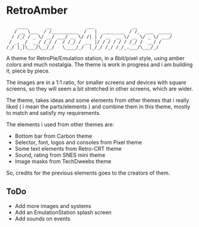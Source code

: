 # RetroAmber
```
    ____       __             ___              __             
   / __ \___  / /__________  /   |  ____ ___  / /_  ___  _____
  / /_/ / _ \/ __/ ___/ __ \/ /| | / __ `__ \/ __ \/ _ \/ ___/
 / _, _/  __/ /_/ /  / /_/ / ___ |/ / / / / / /_/ /  __/ /    
/_/ |_|\___/\__/_/   \____/_/  |_/_/ /_/ /_/_.___/\___/_/     

```

A theme for RetroPie/Emulation station, in a 8bit/pixel style, using amber colors and much nostalgia. The theme is work in progress and i am building it, piece by piece. 

The images are in a 1:1 ratio, for smaller screens and devices with square screens, so they will seem a bit stretched in other screens, which are wider.

The theme, takes ideas and some elements from other themes that i really liked ( i mean the parts/elements ) and combine them in this theme, mostly to match and satisfy my requirements.

The elements i used from other themes are:

- Bottom bar from Carbon theme
- Selector, font, logos and consoles from Pixel theme
- Some text elements from Retro-CRT theme
- Sound, rating from SNES mini theme
- Image masks from TechDweebs theme

So, credits for the previous elements goes to the creators of them. 

## ToDo

- Add more images and systems
- Add an EmulationStation splash screen
- Add sounds on events
